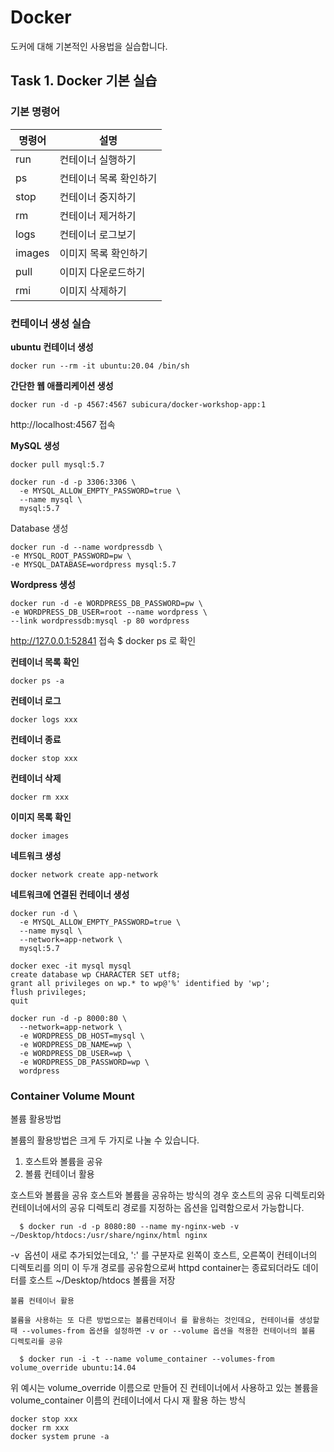 # Docker

도커에 대해 기본적인 사용법을 실습합니다.

## Task 1. Docker 기본 실습

### 기본 명령어

| 명령어  |  설명  |
|---|---|
| run | 컨테이너 실행하기 |
| ps | 컨테이너 목록 확인하기 |
| stop | 컨테이너 중지하기 |
| rm | 컨테이너 제거하기 |
| logs | 컨테이너 로그보기 |
| images | 이미지 목록 확인하기 |
| pull | 이미지 다운로드하기 |
| rmi | 이미지 삭제하기 |

### 컨테이너 생성 실습

**ubuntu 컨테이너 생성**




```
docker run --rm -it ubuntu:20.04 /bin/sh
```

**간단한 웹 애플리케이션 생성**

```
docker run -d -p 4567:4567 subicura/docker-workshop-app:1
```

http://localhost:4567 접속

**MySQL 생성**

```
docker pull mysql:5.7

docker run -d -p 3306:3306 \
  -e MYSQL_ALLOW_EMPTY_PASSWORD=true \
  --name mysql \
  mysql:5.7
```

Database 생성

```
docker run -d --name wordpressdb \
-e MYSQL_ROOT_PASSWORD=pw \
-e MYSQL_DATABASE=wordpress mysql:5.7
```

**Wordpress 생성**

```
docker run -d -e WORDPRESS_DB_PASSWORD=pw \
-e WORDPRESS_DB_USER=root --name wordpress \
--link wordpressdb:mysql -p 80 wordpress
```

http://127.0.0.1:52841 접속  $ docker ps 로 확인

**컨테이너 목록 확인**

```
docker ps -a
```

**컨테이너 로그**

```
docker logs xxx
```

**컨테이너 종료**

```
docker stop xxx
```

**컨테이너 삭제**

```
docker rm xxx
```

**이미지 목록 확인**

```
docker images
```

**네트워크 생성**

```
docker network create app-network
```

**네트워크에 연결된 컨테이너 생성**

```
docker run -d \
  -e MYSQL_ALLOW_EMPTY_PASSWORD=true \
  --name mysql \
  --network=app-network \
  mysql:5.7
```

```
docker exec -it mysql mysql
create database wp CHARACTER SET utf8;
grant all privileges on wp.* to wp@'%' identified by 'wp';
flush privileges;
quit
```

```
docker run -d -p 8000:80 \
  --network=app-network \
  -e WORDPRESS_DB_HOST=mysql \
  -e WORDPRESS_DB_NAME=wp \
  -e WORDPRESS_DB_USER=wp \
  -e WORDPRESS_DB_PASSWORD=wp \
  wordpress
```

### Container Volume Mount


  볼륨 활용방법
  
  볼륨의 활용방법은 크게 두 가지로 나눌 수 있습니다.
  1. 호스트와 볼륨을 공유
  2. 볼륨 컨테이너 활용
  
  호스트와 볼륨을 공유
  호스트와 볼륨을 공유하는 방식의 경우 호스트의 공유 디렉토리와 컨테이너에서의 공유 디렉토리 경로를 지정하는 옵션을 입력함으로서 가능합니다.

  
```
  $ docker run -d -p 8080:80 --name my-nginx-web -v ~/Desktop/htdocs:/usr/share/nginx/html nginx
```

  -v  옵션이 새로 추가되었는데요, ':' 를 구분자로 왼쪽이 호스트, 오른쪽이 컨테이너의 디렉토리를 의미
  이 두개 경로를 공유함으로써 httpd container는 종료되더라도 데이터를 호스트  ~/Desktop/htdocs 볼륨을 저장


    볼륨 컨테이너 활용

    볼륨을 사용하는 또 다른 방법으로는 볼륨컨테이너 를 활용하는 것인데요, 컨테이너를 생성할 때 --volumes-from 옵션을 설정하면 -v or --volume 옵션을 적용한 컨테이너의 볼륨 디렉토리를 공유

```
  $ docker run -i -t --name volume_container --volumes-from volume_override ubuntu:14.04
```

  위 예시는 volume_override 이름으로 만들어 진 컨테이너에서 사용하고 있는 볼륨을 volume_container 이름의 컨테이너에서 다시 재 활용 하는 방식


```
docker stop xxx
docker rm xxx
docker system prune -a
```

